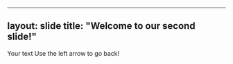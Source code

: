 
---
layout: slide
title: "Welcome to our second slide!"
---
Your text
Use the left arrow to go back!